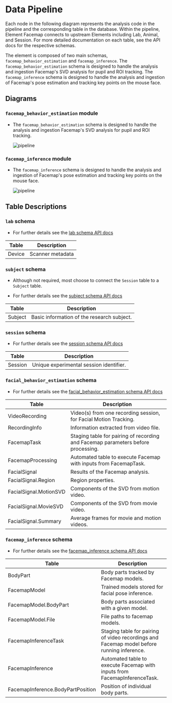 # Data Pipeline

Each node in the following diagram represents the analysis code in the pipeline and the
corresponding table in the database.  Within the pipeline, Element Facemap
connects to upstream Elements including Lab, Animal, and Session. For more 
detailed documentation on each table, see the API docs for the respective schemas.

The element is composed of two main schemas, `facemap_behavior_estimation` and `facemap_inference`. The `facemap_behavior_estimation` schema is designed to handle the analysis and ingestion Facemap's SVD analysis for pupil and ROI tracking. The `facemap_inference` schema is designed to handle the analysis and ingestion of Facemap's pose estimation and tracking key points on the mouse face.

## Diagrams

### `facemap_behavior_estimation` module

- The `facemap_behavior_estimation` schema is designed to handle the analysis and ingestion Facemap's SVD analysis for pupil and ROI tracking.

     ![pipeline](https://raw.githubusercontent.com/datajoint/element-facemap/main/images/pipeline_facial_behavior_estimation.svg)

### `facemap_inference` module

- The `facemap_inference` schema is designed to handle the analysis and ingestion of Facemap's pose estimation and tracking key points on the mouse face.

     ![pipeline](https://raw.githubusercontent.com/datajoint/element-facemap/main/images/pipeline_facemap_inference.svg)

## Table Descriptions

### `lab` schema

- For further details see the [lab schema API docs](https://datajoint.com/docs/elements/element-lab/latest/api/element_lab/lab/)

| Table | Description |
| --- | --- |
| Device | Scanner metadata |

### `subject` schema

- Although not required, most choose to connect the `Session` table to a `Subject`
  table.

- For further details see the [subject schema API docs](https://datajoint.com/docs/elements/element-animal/latest/api/element_animal/subject/)

| Table | Description |
| --- | --- |
| Subject | Basic information of the research subject. |

### `session` schema

- For further details see the [session schema API docs](https://datajoint.com/docs/elements/element-session/latest/api/element_session/session_with_datetime/)

| Table | Description |
| --- | --- |
| Session | Unique experimental session identifier. |

### `facial_behavior_estimation` schema

- For further details see the [facial_behavior_estimation schema API docs](https://datajoint.com/docs/elements/element-facemap/latest/api/element_facemap/facial_behavior_estimation/)

| Table | Description |
| --- | --- |
| VideoRecording | Video(s) from one recording session, for Facial Motion Tracking. |
| RecordingInfo | Information extracted from video file. |
| FacemapTask | Staging table for pairing of recording and Facemap parameters before processing.|
| FacemapProcessing | Automated table to execute Facemap with inputs from FacemapTask. |
| FacialSignal | Results of the Facemap analysis. |
| FacialSignal.Region | Region properties. |
| FacialSignal.MotionSVD | Components of the SVD from motion video. |
| FacialSignal.MovieSVD | Components of the SVD from movie video. |
| FacialSignal.Summary | Average frames for movie and motion videos. |

### `facemap_inference` schema

- For further details see the [facemap_inference schema API docs](https://datajoint.com/docs/elements/element-facemap/latest/api/element_facemap/facemap_inference/)

| Table | Description |
| --- | --- |
| BodyPart | Body parts tracked by Facemap models. |
| FacemapModel | Trained models stored for facial pose inference. |
| FacemapModel.BodyPart | Body parts associated with a given model. |
| FacemapModel.File | File paths to facemap models. |
| FacemapInferenceTask | Staging table for pairing of video recordings and Facemap model before running inference. |
| FacemapInference | Automated table to execute Facemap with inputs from FacemapInferenceTask. |
| FacemapInference.BodyPartPosition | Position of individual body parts. |